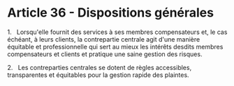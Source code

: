 # Article 36 - Dispositions générales


1.   Lorsqu'elle fournit des services à ses membres compensateurs et, le cas échéant, à leurs clients, la contrepartie centrale agit d'une manière équitable et professionnelle qui sert au mieux les intérêts desdits membres compensateurs et clients et pratique une saine gestion des risques.

2.   Les contreparties centrales se dotent de règles accessibles, transparentes et équitables pour la gestion rapide des plaintes.

